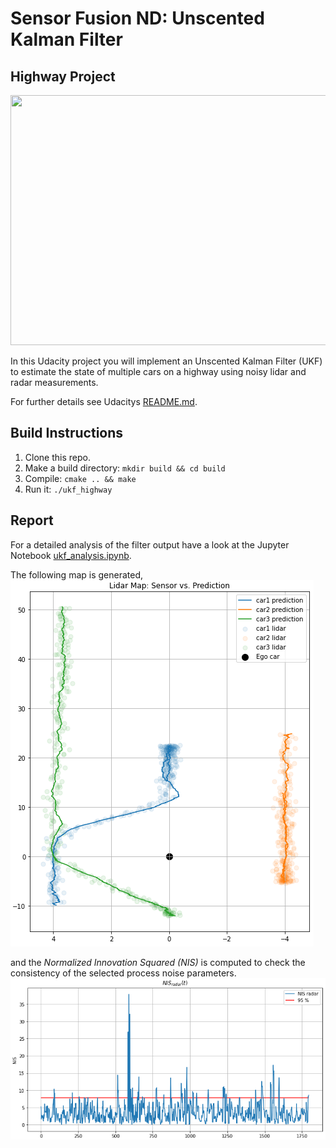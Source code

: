# Sensor Fusion ND: Unscented Kalman Filter
## Highway Project

<img src="media/ukf_highway_tracked.gif" width="700" height="400" />

In this Udacity project you will implement an Unscented Kalman Filter (UKF) to estimate the state of multiple cars on a highway using noisy lidar and radar measurements. 

For further details see Udacitys [README.md](https://github.com/udacity/SFND_Unscented_Kalman_Filter/blob/master/README.md).

## Build Instructions

1. Clone this repo.
2. Make a build directory: `mkdir build && cd build`
3. Compile: `cmake .. && make`
4. Run it: `./ukf_highway`

## Report

For a detailed analysis of the filter output have a look at the Jupyter Notebook [ukf_analysis.ipynb](./doc/ukf_analysis.ipynb).

The following map is generated,
<img src="media/ukf_analysis_map.png" />

and the *Normalized Innovation Squared (NIS)* is computed to check the consistency of the selected process noise parameters.
<img src="media/ukf_analysis_nis.png" />
